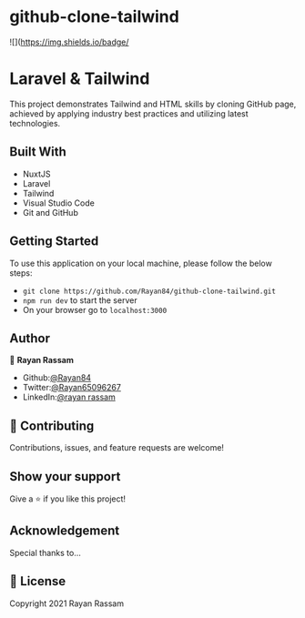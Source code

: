 # github-clone-tailwind
![](https://img.shields.io/badge/

# Laravel & Tailwind

This project demonstrates Tailwind and HTML skills by cloning GitHub page, achieved by applying industry best practices and utilizing latest technologies.


## Built With

- NuxtJS
- Laravel
- Tailwind
- Visual Studio Code
- Git and GitHub

## Getting Started

To use this application on your local machine, please follow the below steps:
- `git clone https://github.com/Rayan84/github-clone-tailwind.git`
- `npm run dev` to start the server
- On your browser go to `localhost:3000`

## Author

👤 **Rayan Rassam**
- Github:[@Rayan84](https://github.com/Rayan84)
- Twitter:[@Rayan65096267](https://twitter.com/Rayan65096267)
- LinkedIn:[@rayan rassam](https://www.linkedin.com/in/rayan-rassam-18a0a426/) 

## 🤝 Contributing

Contributions, issues, and feature requests are welcome!

## Show your support

Give a ⭐️ if you like this project!

## Acknowledgement

Special thanks to...

## 📝 License

Copyright 2021 Rayan Rassam